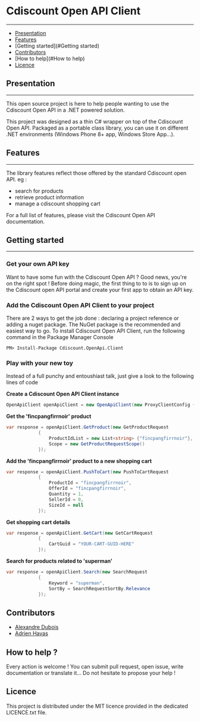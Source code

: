 # Cdiscount Open API Client
---------------------------------

* [Presentation](#Presentation)
* [Features](#Features)
* [Getting started](#Getting started)
* [Contributors](#Contributors)
* [How to help](#How to help)
* [Licence](#Licence)

## Presentation
---------------

This open source project is here to help people wanting to use the Cdiscount Open API in a .NET powered solution.

This project was designed as a thin C# wrapper on top of the Cdiscount Open API. Packaged as a portable class library, you can use it on different .NET environments (Windows Phone 8+ app, Windows Store App...).

## Features
------------

The library features reflect those offered by the standard Cdiscount open API. eg : 

* search for products
* retrieve product information
* manage a cdiscount shopping cart

For a full list of features, please visit the Cdiscount Open API documentation.

## Getting started
------------------
### Get your own API key
Want to have some fun with the Cdiscount Open API ? Good news, you're on the right spot ! Before doing magic, the first thing to to is to sign up on the Cdiscount open API portal and create your first app to obtain an API key.

### Add the Cdiscount Open API Client to your project

There are 2 ways to get the job done : declaring a project reference or adding a nuget package. The NuGet package is the recommended and easiest way to go.
To install Cdiscount Open API Client, run the following command in the Package Manager Console
```
PM> Install-Package Cdiscount.OpenApi.Client
```

### Play with your new toy

Instead of a full punchy and entoushiast talk, just give a look to the following lines of code

**Create a Cdiscount Open API Client instance**
```csharp
OpenApiClient openApiClient = new OpenApiClient(new ProxyClientConfig { ApiKey = "YOUR-BRAND-NEW-API-KEY-HERE" });
```

**Get the 'fincpangfirrnoir' product**
```csharp
var response = openApiClient.GetProduct(new GetProductRequest
            {
                ProductIdList = new List<string> {"fincpangfirrnoir"},
                Scope = new GetProductRequestScope()
            });
```

**Add the 'fincpangfirrnoir' product to a new shopping cart**
```csharp
var response = openApiClient.PushToCart(new PushToCartRequest
            {
                ProductId = "fincpangfirrnoir",
                OfferId = "fincpangfirrnoir",
                Quantity = 1,
                SellerId = 0,
                SizeId = null
            });
```

**Get shopping cart details**
```csharp
var response = openApiClient.GetCart(new GetCartRequest
            {
                CartGuid = "YOUR-CART-GUID-HERE"
            });
```

**Search for products related to 'superman'**
```csharp
var response = openApiClient.Search(new SearchRequest
            {
                Keyword = "superman",
                SortBy = SearchRequestSortBy.Relevance
            });
```

## Contributors
* [Alexandre Dubois](http://www.alexandredubois.com)
* [Adrien Havas](https://github.com/Drenskin)

## How to help ?

Every action is welcome ! You can submit pull request, open issue, write documentation or translate it... Do not hesitate to propose your help !

## Licence
This project is distributed under the MIT licence provided in the dedicated LICENCE.txt file.
